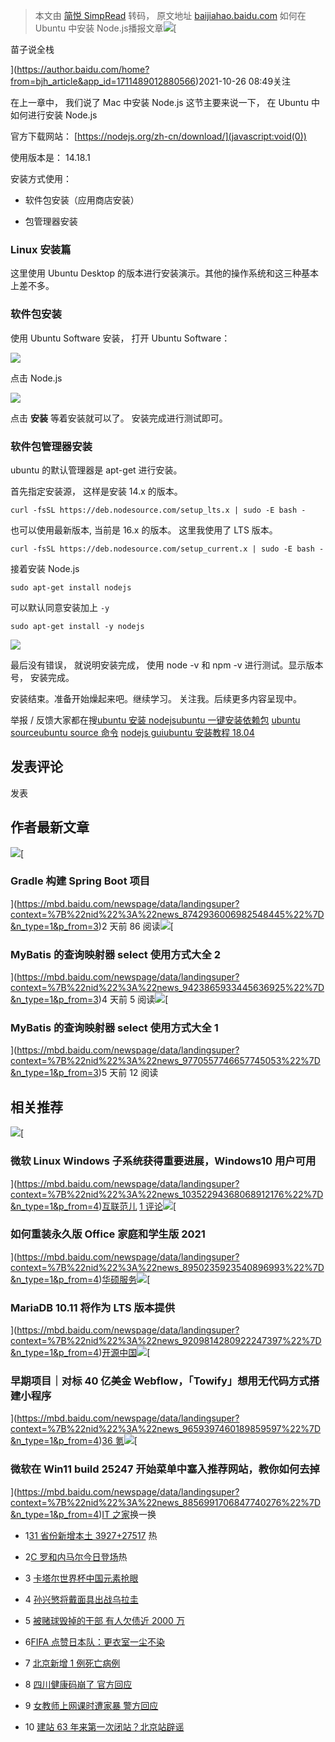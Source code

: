 > 本文由 [简悦 SimpRead](http://ksria.com/simpread/) 转码， 原文地址 [baijiahao.baidu.com](https://baijiahao.baidu.com/s?id=1714641263988021723&wfr=spider&for=pc) 如何在 Ubuntu 中安装 Node.js播报文章[![](https://gips0.baidu.com/it/u=2134610665,162947751&fm=3012&app=3012&autime=1667780241&size=b200,200)](https://author.baidu.com/home?from=bjh_article&app_id=1711489012880566)[

苗子说全栈

](https://author.baidu.com/home?from=bjh_article&app_id=1711489012880566)2021-10-26 08:49关注

在上一章中， 我们说了 Mac 中安装 Node.js 这节主要来说一下， 在 Ubuntu 中如何进行安装 Node.js  

官方下载网站： [https://nodejs.org/zh-cn/download/](javascript:void(0))

使用版本是： 14.18.1  

安装方式使用：  

*   软件包安装（应用商店安装）
    
*   包管理器安装  
    

### Linux 安装篇

这里使用 Ubuntu Desktop 的版本进行安装演示。其他的操作系统和这三种基本上差不多。

### 软件包安装

使用 Ubuntu Software 安装， 打开 Ubuntu Software：

![](https://pics6.baidu.com/feed/6d81800a19d8bc3e8a095a3334e7f517a9d345bf.png@f_auto?token=a9f734a4e8b866719f25cb1d6cac931e)

点击 Node.js

![](https://pics3.baidu.com/feed/d8f9d72a6059252d624db95883f750325ab5b98e.png@f_auto?token=ed500e793760a10d010ece4959d7ef1e)

点击 **安装** 等着安装就可以了。 安装完成进行测试即可。

### 软件包管理器安装

ubuntu 的默认管理器是 apt-get 进行安装。

首先指定安装源， 这样是安装 14.x 的版本。

```
curl -fsSL https://deb.nodesource.com/setup_lts.x | sudo -E bash -
```

也可以使用最新版本, 当前是 16.x 的版本。 这里我使用了 LTS 版本。

```
curl -fsSL https://deb.nodesource.com/setup_current.x | sudo -E bash -
```

接着安装 Node.js

```
sudo apt-get install nodejs
```

可以默认同意安装加上 `-y`

```
sudo apt-get install -y nodejs
```

![](https://pics1.baidu.com/feed/0823dd54564e92580cd40d4e2aee8251cdbf4e20.png@f_auto?token=2994b6e6e908d6c8db4d7fbc71c9ce50)

最后没有错误， 就说明安装完成， 使用 node -v 和 npm -v 进行测试。显示版本号， 安装完成。

安装结束。准备开始燥起来吧。继续学习。 关注我。后续更多内容呈现中。

举报 / 反馈大家都在搜[ubuntu 安装 nodejs](https://baidu.com/s?word=ubuntu%E5%AE%89%E8%A3%85nodejs&rsv_dl=feed_landingpage_rs&from=1020853i&rsf= "ubuntu安装nodejs")[ubuntu 一键安装依赖包](https://baidu.com/s?word=ubuntu%E4%B8%80%E9%94%AE%E5%AE%89%E8%A3%85%E4%BE%9D%E8%B5%96%E5%8C%85&rsv_dl=feed_landingpage_rs&from=1020853i&rsf= "ubuntu一键安装依赖包") [ubuntu source](https://baidu.com/s?word=ubuntu%20source&rsv_dl=feed_landingpage_rs&from=1020853i&rsf= "ubuntu source")[ubuntu source 命令](https://baidu.com/s?word=ubuntu%20source%E5%91%BD%E4%BB%A4&rsv_dl=feed_landingpage_rs&from=1020853i&rsf= "ubuntu source命令") [nodejs gui](https://baidu.com/s?word=nodejs%20gui&rsv_dl=feed_landingpage_rs&from=1020853i&rsf= "nodejs gui")[ubuntu 安装教程 18.04](https://baidu.com/s?word=ubuntu%E5%AE%89%E8%A3%85%E6%95%99%E7%A8%8B18.04&rsv_dl=feed_landingpage_rs&from=1020853i&rsf= "ubuntu安装教程18.04")

发表评论
----

发表

作者最新文章
------

![](https://t12.baidu.com/it/app=106&f=JPEG&fm=30&fmt=auto&u=3922009075%2C189474587?w=660&h=371&s=28A47C32138F4149485560DE0300C0B2)[

### Gradle 构建 Spring Boot 项目

](https://mbd.baidu.com/newspage/data/landingsuper?context=%7B%22nid%22%3A%22news_8742936006982548445%22%7D&n_type=1&p_from=3)2 天前 86 阅读![](https://t10.baidu.com/it/app=106&f=JPEG&fm=30&fmt=auto&u=3088578134%2C189366025?w=375&h=210&s=69C29345C2FC9C6D1C742423030080C2)[

### MyBatis 的查询映射器 select 使用方式大全 2

](https://mbd.baidu.com/newspage/data/landingsuper?context=%7B%22nid%22%3A%22news_9423865933445636925%22%7D&n_type=1&p_from=3)4 天前 5 阅读![](https://t10.baidu.com/it/app=106&f=JPEG&fm=30&fmt=auto&u=2596408355%2C189290056?w=660&h=371&s=341E6C32595FD1C85EF451DE0300C0B1)[

### MyBatis 的查询映射器 select 使用方式大全 1

](https://mbd.baidu.com/newspage/data/landingsuper?context=%7B%22nid%22%3A%22news_9770557746657745053%22%7D&n_type=1&p_from=3)5 天前 12 阅读

相关推荐
----

![](https://t11.baidu.com/it/app=106&f=JPEG&fm=30&fmt=auto&u=3161958503%2C189709046?w=312&h=208&s=7F1EF3AE8C1263E7C404581A0300D070)[

### 微软 Linux Windows 子系统获得重要进展，Windows10 用户可用

](https://mbd.baidu.com/newspage/data/landingsuper?context=%7B%22nid%22%3A%22news_10352294368068912176%22%7D&n_type=1&p_from=4)[互联范儿](https://author.baidu.com/home?from=bjh_article&app_id=1547591810390121) [1 评论](https://mbd.baidu.com/newspage/data/landingsuper?context=%7B%22nid%22%3A%22news_10352294368068912176%22%7D&n_type=1&p_from=4)![](https://t10.baidu.com/it/app=106&f=JPEG&fm=30&fmt=auto&u=3729966352%2C189644230?w=312&h=208&s=73D4778E5BE8856A4C5DF5070300F047)[

### 如何重装永久版 Office 家庭和学生版 2021

](https://mbd.baidu.com/newspage/data/landingsuper?context=%7B%22nid%22%3A%22news_8950235923540896993%22%7D&n_type=1&p_from=4)[华硕服务](https://author.baidu.com/home?from=bjh_article&app_id=1607470576613977)[](https://mbd.baidu.com/newspage/data/landingsuper?context=%7B%22nid%22%3A%22news_8950235923540896993%22%7D&n_type=1&p_from=4)![](https://t12.baidu.com/it/app=106&f=JPEG&fm=30&fmt=auto&u=1166635558%2C189628297?w=312&h=208&s=A9126195D2218EF4DC1DCC8D03002081)[

### MariaDB 10.11 将作为 LTS 版本提供

](https://mbd.baidu.com/newspage/data/landingsuper?context=%7B%22nid%22%3A%22news_9209814280922247397%22%7D&n_type=1&p_from=4)[开源中国](https://author.baidu.com/home?from=bjh_article&app_id=1653861004982757)[](https://mbd.baidu.com/newspage/data/landingsuper?context=%7B%22nid%22%3A%22news_9209814280922247397%22%7D&n_type=1&p_from=4)![](https://t11.baidu.com/it/app=106&f=JPEG&fm=30&fmt=auto&u=2749178352%2C189708523?w=312&h=208&s=7294A52A958B414B12C1497C0300C033)[

### 早期项目｜对标 40 亿美金 Webflow，「Towify」想用无代码方式搭建小程序

](https://mbd.baidu.com/newspage/data/landingsuper?context=%7B%22nid%22%3A%22news_9659397460189859597%22%7D&n_type=1&p_from=4)[36 氪](https://author.baidu.com/home?from=bjh_article&app_id=1566365578755720)[](https://mbd.baidu.com/newspage/data/landingsuper?context=%7B%22nid%22%3A%22news_9659397460189859597%22%7D&n_type=1&p_from=4)![](https://t10.baidu.com/it/app=106&f=JPEG&fm=30&fmt=auto&u=2713566069%2C189617544?w=312&h=208&s=1889B95E5BA5B97A0EE254830300B088)[

### 微软在 Win11 build 25247 开始菜单中塞入推荐网站，教你如何去掉

](https://mbd.baidu.com/newspage/data/landingsuper?context=%7B%22nid%22%3A%22news_8856991706847740276%22%7D&n_type=1&p_from=4)[IT 之家](https://author.baidu.com/home?from=bjh_article&app_id=1551599273641720)[](https://mbd.baidu.com/newspage/data/landingsuper?context=%7B%22nid%22%3A%22news_8856991706847740276%22%7D&n_type=1&p_from=4)[](https://top.baidu.com/board?platform=pc&sa=pcindex_entry)换一换

*   1[31 省份新增本土 3927+27517](https://www.baidu.com/s?wd=31%E7%9C%81%E4%BB%BD%E6%96%B0%E5%A2%9E%E6%9C%AC%E5%9C%9F3927%2B27517&sa=fyb_news_feedpc&rsv_dl=fyb_news_feedpc&from=feedpc) 热

*   2[C 罗和内马尔今日登场](https://www.baidu.com/s?wd=C%E7%BD%97%E5%92%8C%E5%86%85%E9%A9%AC%E5%B0%94%E4%BB%8A%E6%97%A5%E7%99%BB%E5%9C%BA&sa=fyb_news_feedpc&rsv_dl=fyb_news_feedpc&from=feedpc)热

*   3 [卡塔尔世界杯中国元素抢眼](https://www.baidu.com/s?wd=%E5%8D%A1%E5%A1%94%E5%B0%94%E4%B8%96%E7%95%8C%E6%9D%AF%E4%B8%AD%E5%9B%BD%E5%85%83%E7%B4%A0%E6%8A%A2%E7%9C%BC&sa=fyb_news_feedpc&rsv_dl=fyb_news_feedpc&from=feedpc)

*   4 [孙兴慜将戴面具出战乌拉圭](https://www.baidu.com/s?wd=%E5%AD%99%E5%85%B4%E6%85%9C%E5%B0%86%E6%88%B4%E9%9D%A2%E5%85%B7%E5%87%BA%E6%88%98%E4%B9%8C%E6%8B%89%E5%9C%AD&sa=fyb_news_feedpc&rsv_dl=fyb_news_feedpc&from=feedpc)

*   5 [被赌球毁掉的干部 有人欠债近 2000 万](https://www.baidu.com/s?wd=%E8%A2%AB%E8%B5%8C%E7%90%83%E6%AF%81%E6%8E%89%E7%9A%84%E5%B9%B2%E9%83%A8+%E6%9C%89%E4%BA%BA%E6%AC%A0%E5%80%BA%E8%BF%912000%E4%B8%87&sa=fyb_news_feedpc&rsv_dl=fyb_news_feedpc&from=feedpc)

*   6[FIFA 点赞日本队：更衣室一尘不染](https://www.baidu.com/s?wd=FIFA%E7%82%B9%E8%B5%9E%E6%97%A5%E6%9C%AC%E9%98%9F%EF%BC%9A%E6%9B%B4%E8%A1%A3%E5%AE%A4%E4%B8%80%E5%B0%98%E4%B8%8D%E6%9F%93&sa=fyb_news_feedpc&rsv_dl=fyb_news_feedpc&from=feedpc)

*   7 [北京新增 1 例死亡病例](https://www.baidu.com/s?wd=%E5%8C%97%E4%BA%AC%E6%96%B0%E5%A2%9E1%E4%BE%8B%E6%AD%BB%E4%BA%A1%E7%97%85%E4%BE%8B&sa=fyb_news_feedpc&rsv_dl=fyb_news_feedpc&from=feedpc)

*   8 [四川健康码崩了 官方回应](https://www.baidu.com/s?wd=%E5%9B%9B%E5%B7%9D%E5%81%A5%E5%BA%B7%E7%A0%81%E5%B4%A9%E4%BA%86+%E5%AE%98%E6%96%B9%E5%9B%9E%E5%BA%94&sa=fyb_news_feedpc&rsv_dl=fyb_news_feedpc&from=feedpc)

*   9 [女教师上网课时遭家暴 警方回应](https://www.baidu.com/s?wd=%E5%A5%B3%E6%95%99%E5%B8%88%E4%B8%8A%E7%BD%91%E8%AF%BE%E6%97%B6%E9%81%AD%E5%AE%B6%E6%9A%B4+%E8%AD%A6%E6%96%B9%E5%9B%9E%E5%BA%94&sa=fyb_news_feedpc&rsv_dl=fyb_news_feedpc&from=feedpc)

*   10 [建站 63 年来第一次闭站？北京站辟谣](https://www.baidu.com/s?wd=%E5%BB%BA%E7%AB%9963%E5%B9%B4%E6%9D%A5%E7%AC%AC%E4%B8%80%E6%AC%A1%E9%97%AD%E7%AB%99%EF%BC%9F%E5%8C%97%E4%BA%AC%E7%AB%99%E8%BE%9F%E8%B0%A3&sa=fyb_news_feedpc&rsv_dl=fyb_news_feedpc&from=feedpc)